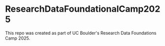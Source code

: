 # ResearchDataFoundationalCamp2025
This repo was created as part of UC Boulder's Research Data Foundations Camp 2025.
